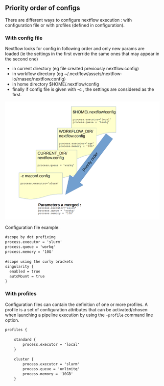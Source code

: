 ## Priority order of configs
There are different ways to configure nextflow execution : with configuration file or with profiles (defined in configuration).

### With config file
Nextflow looks for config in following order and only new params are loaded (ie the settings in the first override the same ones that may appear in the second one)

- in current directory (eg file created previously nextflow.config)
- in workflow directory (eg ~/.nextflow/assets/nextflow-io/rnaseq/nextflow.config)
- in home directory $HOME/.nextflow/config
- finally if config file is given with -c <config file> , the settings are considered as the first.


![priority order](images/config_priority_order.png)

Configuration file example:

```
#scope by dot prefixing
process.executor = 'slurm'
process.queue = 'workq'
process.memory = '10G'

#scope using the curly brackets
singularity {
  enabled = true
  autoMount = true
}
```
### With profiles
Configuration files can contain the definition of one or more profiles. A profile is a set of configuration attributes that can be activated/chosen when launching a pipeline execution by using the `-profile` command line option.

```
profiles {

    standard {
        process.executor = 'local'
    }

    cluster {
        process.executor = 'slurm'
        process.queue = 'unlimitq'
        process.memory = '10GB'
    }
```